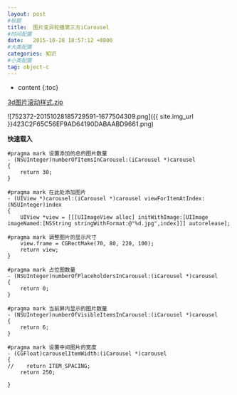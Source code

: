 ```yaml
---
layout: post
#标题
title:  图片变异轮播第三方iCarousel
#时间配置
date:   2015-10-28 18:57:12 +0800
#大类配置
categories: 知识
#小类配置
tag: object-c
---
```


* content
{:toc}

<a href="http://files.cnblogs.com/files/AnchoriteFiliGod/3d图片滚动样式.zip" target="_blank">3d图片滚动样式.zip</a><br>

![752372-20151028185729591-1677504309.png]({{ site.img_url }}423C2F65C56EF9AD64190DABAABD9661.png)

**快速载入**

```objc
#pragma mark 设置添加的总的图片数量
- (NSUInteger)numberOfItemsInCarousel:(iCarousel *)carousel
{
    return 30;
}

#pragma mark 在此处添加图片
- (UIView *)carousel:(iCarousel *)carousel viewForItemAtIndex:(NSUInteger)index
{
    UIView *view = [[[UIImageView alloc] initWithImage:[UIImage imageNamed:[NSString stringWithFormat:@"%d.jpg",index]]] autorelease];
    
#pragma mark 调整图片的显示尺寸
    view.frame = CGRectMake(70, 80, 220, 100);
    return view;
}

#pragma mark 占位图数量
- (NSUInteger)numberOfPlaceholdersInCarousel:(iCarousel *)carousel
{
    return 0;
}

#pragma mark 当前屏内显示的图片数量
- (NSUInteger)numberOfVisibleItemsInCarousel:(iCarousel *)carousel
{
    return 6;
}

#pragma mark 设置中间图片的宽度
- (CGFloat)carouselItemWidth:(iCarousel *)carousel
{
//    return ITEM_SPACING;
    return 250;
    
}
```